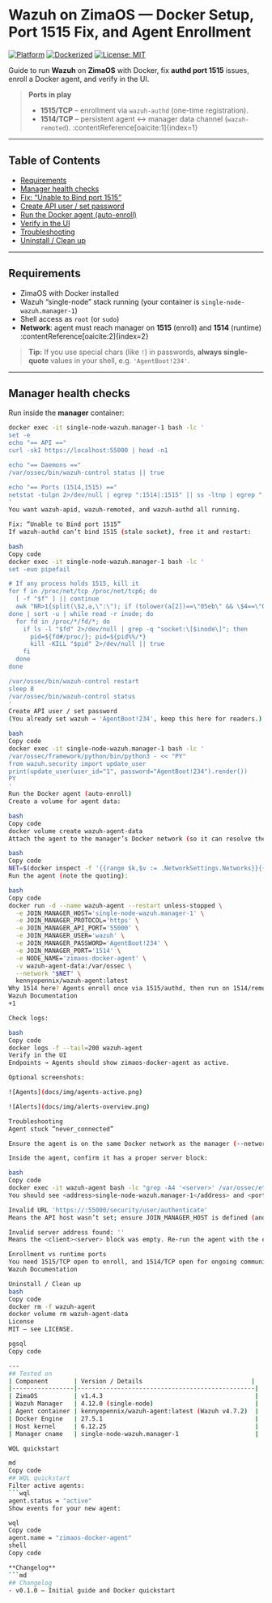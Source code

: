 # Wazuh on ZimaOS — Docker Setup, Port 1515 Fix, and Agent Enrollment

[![Platform](https://img.shields.io/badge/platform-ZimaOS-blue)](#)
[![Dockerized](https://img.shields.io/badge/deploy-docker-informational)](#)
[![License: MIT](https://img.shields.io/badge/license-MIT-green.svg)](LICENSE)

Guide to run **Wazuh** on **ZimaOS** with Docker, fix **authd port 1515** issues, enroll a Docker agent, and verify in the UI.

> **Ports in play**
>
> - **1515/TCP** – enrollment via `wazuh-authd` (one-time registration).  
> - **1514/TCP** – persistent agent ↔ manager data channel (`wazuh-remoted`). :contentReference[oaicite:1]{index=1}

---

## Table of Contents
- [Requirements](#requirements)
- [Manager health checks](#manager-health-checks)
- [Fix: “Unable to Bind port 1515”](#fix-unable-to-bind-port-1515)
- [Create API user / set password](#create-api-user--set-password)
- [Run the Docker agent (auto-enroll)](#run-the-docker-agent-auto-enroll)
- [Verify in the UI](#verify-in-the-ui)
- [Troubleshooting](#troubleshooting)
- [Uninstall / Clean up](#uninstall--clean-up)

---

## Requirements
- ZimaOS with Docker installed
- Wazuh “single-node” stack running (your container is `single-node-wazuh.manager-1`)
- Shell access as `root` (or `sudo`)
- **Network**: agent must reach manager on **1515** (enroll) and **1514** (runtime) :contentReference[oaicite:2]{index=2}

> **Tip:** If you use special chars (like `!`) in passwords, **always single-quote** values in your shell, e.g. `'AgentBoot!234'`.

---

## Manager health checks
Run inside the **manager** container:

```bash
docker exec -it single-node-wazuh.manager-1 bash -lc '
set -e
echo "== API =="
curl -skI https://localhost:55000 | head -n1

echo "== Daemons =="
/var/ossec/bin/wazuh-control status || true

echo "== Ports (1514,1515) =="
netstat -tulpn 2>/dev/null | egrep ":1514|:1515" || ss -ltnp | egrep ":1514|:1515" || true
'
You want wazuh-apid, wazuh-remoted, and wazuh-authd all running.

Fix: “Unable to Bind port 1515”
If wazuh-authd can’t bind 1515 (stale socket), free it and restart:

bash
Copy code
docker exec -it single-node-wazuh.manager-1 bash -lc '
set -euo pipefail

# If any process holds 1515, kill it
for f in /proc/net/tcp /proc/net/tcp6; do
  [ -f "$f" ] || continue
  awk "NR>1{split(\$2,a,\":\"); if (tolower(a[2])==\"05eb\" && \$4==\"0A\") print \$10}" "$f"
done | sort -u | while read -r inode; do
  for fd in /proc/*/fd/*; do
    if ls -l "$fd" 2>/dev/null | grep -q "socket:\[$inode\]"; then
      pid=${fd#/proc/}; pid=${pid%%/*}
      kill -KILL "$pid" 2>/dev/null || true
    fi
  done
done

/var/ossec/bin/wazuh-control restart
sleep 8
/var/ossec/bin/wazuh-control status
'
Create API user / set password
(You already set wazuh → 'AgentBoot!234', keep this here for readers.)

bash
Copy code
docker exec -it single-node-wazuh.manager-1 bash -lc '
/var/ossec/framework/python/bin/python3 - << "PY"
from wazuh.security import update_user
print(update_user(user_id="1", password="AgentBoot!234").render())
PY
'
Run the Docker agent (auto-enroll)
Create a volume for agent data:

bash
Copy code
docker volume create wazuh-agent-data
Attach the agent to the manager’s Docker network (so it can resolve the manager by name):

bash
Copy code
NET=$(docker inspect -f '{{range $k,$v := .NetworkSettings.Networks}}{{printf "%s " $k}}{{end}}' single-node-wazuh.manager-1 | awk '{print $1}')
Run the agent (note the quoting):

bash
Copy code
docker run -d --name wazuh-agent --restart unless-stopped \
  -e JOIN_MANAGER_HOST='single-node-wazuh.manager-1' \
  -e JOIN_MANAGER_PROTOCOL='https' \
  -e JOIN_MANAGER_API_PORT='55000' \
  -e JOIN_MANAGER_USER='wazuh' \
  -e JOIN_MANAGER_PASSWORD='AgentBoot!234' \
  -e JOIN_MANAGER_PORT='1514' \
  -e NODE_NAME='zimaos-docker-agent' \
  -v wazuh-agent-data:/var/ossec \
  --network "$NET" \
  kennyopennix/wazuh-agent:latest
Why 1514 here? Agents enroll once via 1515/authd, then run on 1514/remoted; this image enrolls via API and configures the agent server block for 1514. 
Wazuh Documentation
+1

Check logs:

bash
Copy code
docker logs -f --tail=200 wazuh-agent
Verify in the UI
Endpoints → Agents should show zimaos-docker-agent as active.

Optional screenshots:

![Agents](docs/img/agents-active.png)

![Alerts](docs/img/alerts-overview.png)

Troubleshooting
Agent stuck “never_connected”

Ensure the agent is on the same Docker network as the manager (--network "$NET").

Inside the agent, confirm it has a proper server block:

bash
Copy code
docker exec -it wazuh-agent bash -lc "grep -A4 '<server>' /var/ossec/etc/ossec.conf"
You should see <address>single-node-wazuh.manager-1</address> and <port>1514</port>.

Invalid URL 'https://:55000/security/user/authenticate'
Means the API host wasn’t set; ensure JOIN_MANAGER_HOST is defined (and quoted).

Invalid server address found: ''
Means the <client><server> block was empty. Re-run the agent with the env vars above, or patch the file and restart the agent.

Enrollment vs runtime ports
You need 1515/TCP open to enroll, and 1514/TCP open for ongoing communication. 
Wazuh Documentation

Uninstall / Clean up
bash
Copy code
docker rm -f wazuh-agent
docker volume rm wazuh-agent-data
License
MIT — see LICENSE.

pgsql
Copy code

---
## Tested on
| Component       | Version / Details                              |
|-----------------|-------------------------------------------------|
| ZimaOS          | v1.4.3                                          |
| Wazuh Manager   | 4.12.0 (single-node)                            |
| Agent container | kennyopennix/wazuh-agent:latest (Wazuh v4.7.2)  |
| Docker Engine   | 27.5.1                                          |
| Host kernel     | 6.12.25                                         |
| Manager cname   | single-node-wazuh.manager-1                     |

WQL quickstart

md
Copy code
## WQL quickstart
Filter active agents:
```wql
agent.status = "active"
Show events for your new agent:

wql
Copy code
agent.name = "zimaos-docker-agent"
shell
Copy code

**Changelog**
```md
## Changelog
- v0.1.0 — Initial guide and Docker quickstart
